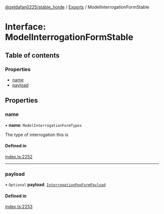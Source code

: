 [@zeldafan0225/stable_horde](../readme.md) / [Exports](../modules.md) / ModelInterrogationFormStable

# Interface: ModelInterrogationFormStable

## Table of contents

### Properties

- [name](ModelInterrogationFormStable.md#name)
- [payload](ModelInterrogationFormStable.md#payload)

## Properties

### name

• **name**: `ModelInterrogationFormTypes`

The type of interrogation this is

#### Defined in

[index.ts:2252](https://github.com/ZeldaFan0225/stable_horde/blob/b03d78a/index.ts#L2252)

___

### payload

• `Optional` **payload**: [`InterrogationPopFormPayload`](InterrogationPopFormPayload.md)

#### Defined in

[index.ts:2253](https://github.com/ZeldaFan0225/stable_horde/blob/b03d78a/index.ts#L2253)
